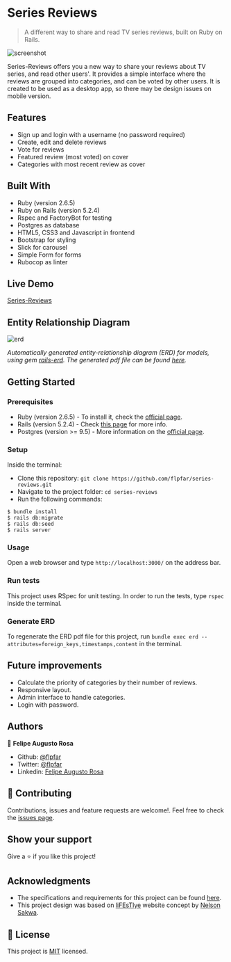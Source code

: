 # Series Reviews

 > A different way to share and read TV series reviews, built on Ruby on Rails.

![screenshot](https://user-images.githubusercontent.com/15898299/83561122-b0490000-a4ed-11ea-8266-575c12566bd3.png)

Series-Reviews offers you a new way to share your reviews about TV series, and read other users'. It provides a simple interface where the reviews are grouped into categories, and can be voted by other users.
It is created to be used as a desktop app, so there may be design issues on mobile version.

## Features

- Sign up and login with a username (no password required)
- Create, edit and delete reviews
- Vote for reviews
- Featured review (most voted) on cover
- Categories with most recent review as cover

## Built With

- Ruby (version 2.6.5)
- Ruby on Rails (version 5.2.4)
- Rspec and FactoryBot for testing
- Postgres as database
- HTML5, CSS3 and Javascript in frontend
- Bootstrap for styling
- Slick for carousel
- Simple Form for forms
- Rubocop as linter

## Live Demo

[Series-Reviews](http://series-reviews.herokuapp.com/)

## Entity Relationship Diagram

![erd](https://user-images.githubusercontent.com/15898299/83570539-99f67080-a4fc-11ea-9068-d05519d5d64e.png)

*Automatically generated entity-relationship diagram (ERD) for models, using gem [rails-erd](https://github.com/voormedia/rails-erd). The generated pdf file can be found [here](/docs/erd.pdf).*


## Getting Started

### Prerequisites

- Ruby (version 2.6.5) - To install it, check the [official page](https://www.ruby-lang.org/en/documentation/installation/).
- Rails (version 5.2.4) - Check [this page](https://www.theodinproject.com/courses/ruby-on-rails/lessons/your-first-rails-application-ruby-on-rails) for more info.
- Postgres (version >= 9.5) - More information on the [official page](https://www.postgresql.org/docs/9.3/tutorial-install.html).

### Setup

Inside the terminal:
- Clone this repository: ` git clone https://github.com/flpfar/series-reviews.git `
- Navigate to the project folder: ` cd series-reviews `
- Run the following commands:
```
$ bundle install
$ rails db:migrate
$ rails db:seed
$ rails server
```

### Usage

Open a web browser and type ` http://localhost:3000/ ` on the address bar.

### Run tests

This project uses RSpec for unit testing. In order to run the tests, type `rspec` inside the terminal.

### Generate ERD

To regenerate the ERD pdf file for this project, run ` bundle exec erd --attributes=foreign_keys,timestamps,content ` in the terminal.

## Future improvements

- Calculate the priority of categories by their number of reviews.
- Responsive layout.
- Admin interface to handle categories.
- Login with password.

## Authors

👤 **Felipe Augusto Rosa**

- Github: [@flpfar](https://github.com/flpfar)
- Twitter: [@flpfar](https://twitter.com/flpfar)
- Linkedin: [Felipe Augusto Rosa](https://www.linkedin.com/in/felipe-augusto-rosa/)

## 🤝 Contributing

Contributions, issues and feature requests are welcome!. Feel free to check the [issues page](https://github.com/flpfar/series-reviews/issues).

## Show your support

Give a ⭐️ if you like this project!

## Acknowledgments
- The specifications and requirements for this project can be found [here](https://www.notion.so/Lifestyle-articles-b82a5f10122b4cec924cd5d4a6cf7561).
- This project design was based on [liFEsTlye](https://www.behance.net/gallery/14554909/liFEsTlye-Mobile-version) website concept by [Nelson Sakwa](https://www.behance.net/sakwadesignstudio).

## 📝 License

This project is [MIT](LICENSE.txt) licensed.